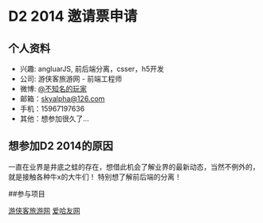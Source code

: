 # D2 2014 邀请票申请

## 个人资料

- 兴趣: angluarJS, 前后端分离，csser，h5开发
- 公司: 游侠客旅游网 - 前端工程师
- 微博: [@不知名的玩家](http://weibo.com/lksea/)
- 邮箱：skyalpha@126.com
- 手机：15967197636
- 其他：想参加很久了...

## 想参加D2 2014的原因

一直在业界是井底之蛙的存在，想借此机会了解业界的最新动态，当然不例外的，就是接触各种牛x的大牛们！
特别想了解前后端的分离！

##参与项目

[游侠客旅游网](http://www.youxiake.com)
[爱哈友网](http://www.ihiyou.com/pub/)
